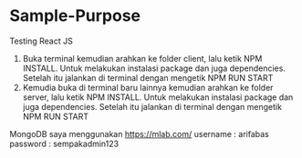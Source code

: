 # Sample-Purpose
Testing React JS

1. Buka terminal kemudian arahkan ke folder client, lalu ketik NPM INSTALL. Untuk melakukan instalasi package dan juga dependencies. Setelah itu jalankan di terminal dengan mengetik NPM RUN START
2. Kemudia buka di terminal baru lainnya kemudian arahkan ke folder server, lalu ketik NPM INSTALL. Untuk melakukan instalasi package dan juga dependencies. Setelah itu jalankan di terminal dengan mengetik NPM RUN START

MongoDB saya menggunakan https://mlab.com/
username : arifabas
password : sempakadmin123